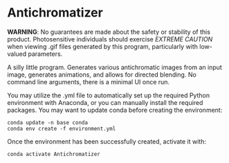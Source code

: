 # Antichromatizer

**WARNING**: No guarantees are made about the safety or stability of this product. Photosensitive individuals should exercise *EXTREME CAUTION* when viewing .gif files generated by this program, particularly with low-valued parameters.

A silly little program. Generates various antichromatic images from an input image, generates animations, and allows for directed blending. No command line arguments, there is a minimal UI once run.

You may utilize the .yml file to automatically set up the required Python environment with Anaconda, or you can manually install the required packages. You may want to update conda before creating the environment:

	conda update -n base conda
	conda env create -f environment.yml

Once the environment has been successfully created, activate it with:

	conda activate Antichromatizer
